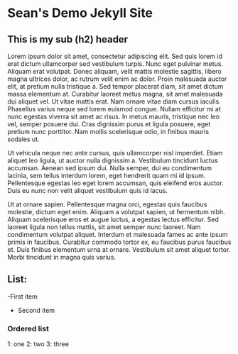# Sean's Demo Jekyll Site

## This is my sub (h2) header

Lorem ipsum dolor sit amet, consectetur adipiscing elit. Sed quis lorem id erat dictum ullamcorper sed vestibulum turpis. Nunc eget pulvinar metus. Aliquam erat volutpat. Donec aliquam, velit mattis molestie sagittis, libero magna ultrices dolor, ac rutrum velit enim ac dolor. Proin malesuada auctor elit, at pretium nulla tristique a. Sed tempor placerat diam, sit amet dictum massa elementum at. Curabitur laoreet metus magna, sit amet malesuada dui aliquet vel. Ut vitae mattis erat. Nam ornare vitae diam cursus iaculis. Phasellus varius neque sed lorem euismod congue. Nullam efficitur mi at nunc egestas viverra sit amet ac risus. In metus mauris, tristique nec leo vel, semper posuere dui. Cras dignissim purus et ligula posuere, eget pretium nunc porttitor. Nam mollis scelerisque odio, in finibus mauris sodales ut.

Ut vehicula neque nec ante cursus, quis ullamcorper nisl imperdiet. Etiam aliquet leo ligula, ut auctor nulla dignissim a. Vestibulum tincidunt luctus accumsan. Aenean sed ipsum dui. Nulla semper, dui eu condimentum lacinia, sem tellus interdum lorem, eget hendrerit quam mi id ipsum. Pellentesque egestas leo eget lorem accumsan, quis eleifend eros auctor. Duis eu nunc non velit aliquet vestibulum quis id lacus.

Ut at ornare sapien. Pellentesque magna orci, egestas quis faucibus molestie, dictum eget enim. Aliquam a volutpat sapien, ut fermentum nibh. Aliquam scelerisque eros et augue luctus, a egestas lectus efficitur. Sed laoreet ligula non tellus mattis, sit amet semper nunc laoreet. Nam condimentum volutpat aliquet. Interdum et malesuada fames ac ante ipsum primis in faucibus. Curabitur commodo tortor ex, eu faucibus purus faucibus et. Duis finibus elementum urna at ornare. Vestibulum sit amet aliquet tortor. Morbi tincidunt in magna quis varius.

## List:
  -First item
  - Second item
  
  ### Ordered list
  1: one
  2: two
  3: three
